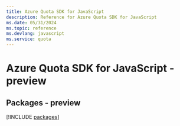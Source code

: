 ```yaml
---
title: Azure Quota SDK for JavaScript
description: Reference for Azure Quota SDK for JavaScript
ms.date: 05/31/2024
ms.topic: reference
ms.devlang: javascript
ms.service: quota
---
```

# Azure Quota SDK for JavaScript - preview
## Packages - preview
[!INCLUDE [packages](quota-index.md)]